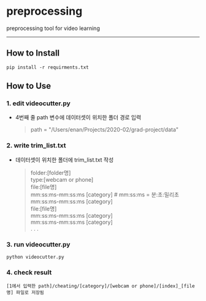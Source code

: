 # preprocessing
preprocessing tool for video learning  

***  
## How to Install
```
pip install -r requirments.txt
```

## How to Use
### 1. edit videocutter.py
  * 4번째 줄 path 변수에 데이터셋이 위치한 폴더 경로 입력
    > path = "/Users/enan/Projects/2020-02/grad-project/data"
### 2. write trim_list.txt
  * 데이터셋이 위치한 폴더에 trim_list.txt 작성  
    > folder:[folder명]  
    > type:[webcam or phone]  
    > file:[file명]  
    > mm:ss:ms-mm:ss:ms [category]  # mm:ss:ms = 분:초:밀리초  
    > mm:ss:ms-mm:ss:ms [category]  
    > file:[file명]  
    > mm:ss:ms-mm:ss:ms [category]  
    > mm:ss:ms-mm:ss:ms [category]  
    > . . .   
### 3. run videocutter.py
   ```python videocutter.py```
### 4. check result
   ```[1에서 입력한 path]/cheating/[category]/[webcam or phone]/[index]_[file명] 파일로 저장됨```
 
